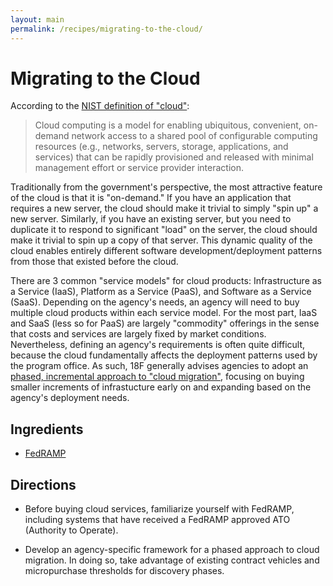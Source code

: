 ```yaml
---
layout: main
permalink: /recipes/migrating-to-the-cloud/
---
```

# Migrating to the Cloud

> 

According to the [NIST definition of "cloud"](http://csrc.nist.gov/publications/nistpubs/800-145/SP800-145.pdf): 

> Cloud computing is a model for enabling ubiquitous, convenient, on-demand network access to a shared pool of configurable computing resources (e.g., networks, servers, storage, applications, and services) that can be rapidly provisioned and released with minimal management effort or service provider interaction.

Traditionally from the government's perspective, the most attractive feature of the cloud is that it is "on-demand." If you have an application that requires a new server, the cloud should make it trivial to simply "spin up" a new server. Similarly, if you have an existing server, but you need to duplicate it to respond to significant "load" on the server, the cloud should make it trivial to spin up a copy of that server. This dynamic quality of the cloud enables entirely different software development/deployment patterns from those that existed before the cloud.

There are 3 common "service models" for cloud products: Infrastructure as a Service (IaaS), Platform as a Service (PaaS), and Software as a Service (SaaS). Depending on the agency's needs, an agency will need to buy multiple cloud products within each service model. For the most part, IaaS and SaaS (less so for PaaS) are largely "commodity" offerings in the sense that costs and services are largely fixed by market conditions. Nevertheless, defining an agency's requirements is often quite difficult, because the cloud fundamentally affects the deployment patterns used by the program office. As such, 18F generally advises agencies to adopt an [phased, incremental approach to "cloud migration"](https://18f.gsa.gov/2015/06/22/avoiding-cloudfall/), focusing on buying smaller increments of infrastucture early on and expanding based on the agency's deployment needs.


## Ingredients

  * [FedRAMP](https://www.fedramp.gov/)


## Directions

  * Before buying cloud services, familiarize yourself with FedRAMP, including systems that have received a FedRAMP approved ATO (Authority to Operate).

  * Develop an agency-specific framework for a phased approach to cloud migration. In doing so, take advantage of existing contract vehicles and micropurchase thresholds for discovery phases.
